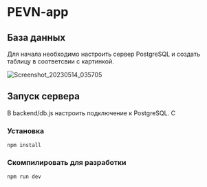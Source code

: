 # PEVN-app

## База данных
Для начала необходимо настроить сервер PostgreSQL и создать таблицу в соответсвии с картинкой.

![Screenshot_20230514_035705](https://github.com/l4ySS/PEVN-app/assets/90033305/96832d17-e97f-4a0f-b8ed-31c8eb433a38)

## Запуск сервера
В backend/db.js настроить подключение к PostgreSQL. С 

### Установка
```
npm install
```

### Скомпилировать для разработки
```
npm run dev
```





